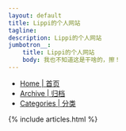 ```yaml
---
layout: default
title: Lippi的个人网站
tagline:  
description: Lippi的个人网站
jumbotron__:
    title: Lippi的个人网站
    body: 我也不知道这是干啥的，擦！
---
```

<!-- Nav tabs -->
<ul class="nav nav-pills nav-justifiedx">
    <li class="active"><a href="/">Home | 首页</a></li>
    <li class=""><a href="/archive.html">Archive | 归档</a></li>
    <li class=""><a href="/categories.html">Categories | 分类</a></li>
</ul>
 {% include articles.html %} 

 

